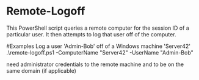 # Remote-Logoff

This PowerShell script queries a remote computer for the session ID of a particular user.
It then attempts to log that user off of the computer.

#Examples 
Log a user 'Admin-Bob' off of a Windows machine 'Server42'
.\remote-logoff.ps1 -ComputerName "Server42" -UserName "Admin-Bob"

need administrator credentials to the remote machine and to be on the same domain (if applicable)
